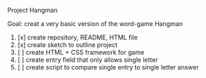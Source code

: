Project Hangman

Goal: creat a very basic version of the word-game Hangman

1. [x] create repository, README, HTML file
2. [x] create sketch to outline project
3. [ ] create HTML + CSS framework for game
4. [ ] create entry field that only allows single letter
5. [ ] create script to compare single entry to single letter answer

